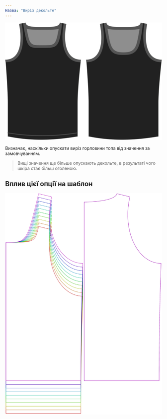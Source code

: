 ```yaml
---
Назва: "Виріз декольте"
---
```


![Варіант падіння декольте на Аароні](./necklinedrop.svg)

Визначає, наскільки опускати виріз горловини топа від значення за замовчуванням.

> Вищі значення ще більше опускають декольте, в результаті чого шкіра стає більш оголеною.

## Вплив цієї опції на шаблон

![На цьому зображенні показано вплив цієї опції шляхом накладання декількох варіантів, які мають різне значення для цієї опції](aaron_necklinedrop_sample.svg "Вплив цієї опції на шаблон")

